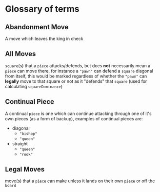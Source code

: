 # Glossary of terms

## Abandonment Move

A move which leaves the king in check

## All Moves

`square`(s) that a `piece` attacks/defends, but does **not** necessarily mean a `piece` can move there, for instance a `"pawn"` can defend a `square` diagonal from itself, this would be marked regardless of whether the `"pawn"` can **legally** move to that square or not as it "defends" that `square` (used for calculating `squareDominance`)

## Continual Piece

A continual `piece` is one which can continue attacking through one of it's own pieces (as a form of backup), examples of continual pieces are:

- diagonal
  - `"bishop"`
  - `"queen"`
- straight
  - `"queen"`
  - `"rook"`

## Legal Moves

move(s) that a `piece` can make unless it lands on their own `piece` or off the `board`
